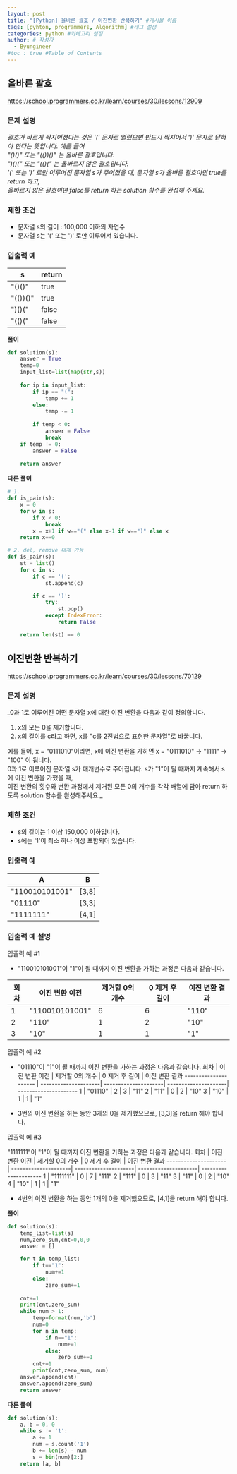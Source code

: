 ```yaml
---
layout: post
title: "[Python] 올바른 괄호 / 이진변환 반복하기" #게시물 이름
tags: [pyhton, programmers, Algorithm] #태그 설정
categories: python #카테고리 설정
author: # 작성자
  - Byungineer
#toc : true #Table of Contents
---
```

## 올바른 괄호
<https://school.programmers.co.kr/learn/courses/30/lessons/12909>

### 문제 설명
_괄호가 바르게 짝지어졌다는 것은 '(' 문자로 열렸으면 반드시 짝지어서 ')' 문자로 닫혀야 한다는 뜻입니다. 예를 들어   
"()()" 또는 "(())()" 는 올바른 괄호입니다.   
")()(" 또는 "(()(" 는 올바르지 않은 괄호입니다.   
'(' 또는 ')' 로만 이루어진 문자열 s가 주어졌을 때, 문자열 s가 올바른 괄호이면 true를 return 하고,   
올바르지 않은 괄호이면 false를 return 하는 solution 함수를 완성해 주세요._

### 제한 조건
- 문자열 s의 길이 : 100,000 이하의 자연수
- 문자열 s는 '(' 또는 ')' 로만 이루어져 있습니다.

### 입출력 예

s                     | return
--------------------- | ---------------------
"()()"	              | true
"(())()"              |	true
")()("	              | false
"(()("	              | false


**풀이**
```python
def solution(s):
    answer = True
    temp=0
    input_list=list(map(str,s))
        
    for ip in input_list:
        if ip == "(":    
            temp += 1
        else:
            temp -= 1
            
        if temp < 0:
            answer = False
            break
    if temp != 0:
        answer = False
        
    return answer
```

**다른 풀이**
```python
# 1.
def is_pair(s):
    x = 0
    for w in s:
        if x < 0:
            break
        x = x+1 if w=="(" else x-1 if w==")" else x
    return x==0

# 2. del, remove 대체 가능
def is_pair(s):
    st = list()
    for c in s:
        if c == '(':
            st.append(c)

        if c == ')':
            try:
                st.pop()
            except IndexError:
                return False

    return len(st) == 0
```


## 이진변환 반복하기
<https://school.programmers.co.kr/learn/courses/30/lessons/70129>

### 문제 설명
_0과 1로 이루어진 어떤 문자열 x에 대한 이진 변환을 다음과 같이 정의합니다.

1. x의 모든 0을 제거합니다.   
2. x의 길이를 c라고 하면, x를 "c를 2진법으로 표현한 문자열"로 바꿉니다.   

예를 들어, x = "0111010"이라면, x에 이진 변환을 가하면 x = "0111010" -> "1111" -> "100" 이 됩니다.   
0과 1로 이루어진 문자열 s가 매개변수로 주어집니다. s가 "1"이 될 때까지 계속해서 s에 이진 변환을 가했을 때,    
이진 변환의 횟수와 변환 과정에서 제거된 모든 0의 개수를 각각 배열에 담아 return 하도록 solution 함수를 완성해주세요._

### 제한 조건
- s의 길이는 1 이상 150,000 이하입니다.
- s에는 '1'이 최소 하나 이상 포함되어 있습니다.

### 입출력 예
A                     | B                    
--------------------- | ---------------------
"110010101001"	      | [3,8]
"01110"           	  | [3,3]
"1111111"	          | [4,1]

### 입출력 예 설명
입출력 예 #1   
- "110010101001"이 "1"이 될 때까지 이진 변환을 가하는 과정은 다음과 같습니다.

회차	              | 이진 변환 이전	      | 제거할 0의 개수	      | 0 제거 후 길이	     | 이진 변환 결과
--------------------- | ---------------------| ---------------------| ---------------------| ---------------------
1	                  | "110010101001"	     | 6	                | 6                    | "110"
2                     | "110"                | 1                    | 2                    | "10"
3                     |	"10"                 | 1                    | 1                    | "1"

입출력 예 #2   
- "01110"이 "1"이 될 때까지 이진 변환을 가하는 과정은 다음과 같습니다.
회차	              | 이진 변환 이전	      | 제거할 0의 개수	      | 0 제거 후 길이	     | 이진 변환 결과
--------------------- | ---------------------| ---------------------| ---------------------| ---------------------
1	                  |	"01110"	             | 2	                | 3	                   | "11"
2	                  |	"11"	             | 0	                | 2	                   | "10"
3	                  |	"10"	             | 1	                | 1	                   | "1"

- 3번의 이진 변환을 하는 동안 3개의 0을 제거했으므로, [3,3]을 return 해야 합니다.   

입출력 예 #3   

"1111111"이 "1"이 될 때까지 이진 변환을 가하는 과정은 다음과 같습니다.
회차	              | 이진 변환 이전	      | 제거할 0의 개수	      | 0 제거 후 길이	     | 이진 변환 결과
--------------------- | ---------------------| ---------------------| ---------------------| ---------------------
1	                  |	"1111111"	         | 0		            | 7	                   | "111"
2	                  |	"111"	             | 0	                | 3	                   | "11"
3	                  |	"11"	             | 0	                | 2	                   | "10"
4	                  |	"10"	             | 1	                | 1	                   | "1"

- 4번의 이진 변환을 하는 동안 1개의 0을 제거했으므로, [4,1]을 return 해야 합니다.


**풀이**
```python
def solution(s):
    temp_list=list(s)
    num,zero_sum,cnt=0,0,0
    answer = []

    for t in temp_list:
        if t=="1":
            num+=1
        else:
            zero_sum+=1
    
    cnt+=1
    print(cnt,zero_sum)
    while num > 1:
        temp=format(num,'b')
        num=0
        for n in temp:    
            if n=="1":
                num+=1
            else:
                zero_sum+=1
        cnt+=1
        print(cnt,zero_sum, num)
    answer.append(cnt)
    answer.append(zero_sum)
    return answer
```

**다른 풀이**
```python
def solution(s):
    a, b = 0, 0
    while s != '1':
        a += 1
        num = s.count('1')
        b += len(s) - num
        s = bin(num)[2:]
    return [a, b]
```
